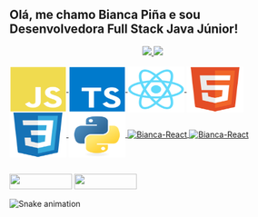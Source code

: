 ## Olá, me  chamo Bianca Piña e sou Desenvolvedora Full Stack Java Júnior!
<div align="center">
  <a href="https://github.com/BiancaPinaLins">
  <img height="180em" src="https://github-readme-stats.vercel.app/api?username=BiancaPinaLins&show_icons=true&theme=dracula&include_all_commits=true&count_private=true"/>
  <img height="180em" src="https://github-readme-stats.vercel.app/api/top-langs/?username=BiancaPinaLins&layout=compact&langs_count=7&theme=dracula"/>
</div>
<div style="display: inline_block"><br>
  <img align="center" alt="Bianca-Js" height=80" width="100" src="https://raw.githubusercontent.com/devicons/devicon/master/icons/javascript/javascript-plain.svg">
  <img align="center" alt="Bianca-Ts" height="80" width=100" src="https://raw.githubusercontent.com/devicons/devicon/master/icons/typescript/typescript-plain.svg">
  <img align="center" alt="Bianca-React" height="80" width="100" src="https://raw.githubusercontent.com/devicons/devicon/master/icons/react/react-original.svg">
  <img align="center" alt="Bianca-HTML" height="80" width="100" src="https://raw.githubusercontent.com/devicons/devicon/master/icons/html5/html5-original.svg">
  <img align="center" alt="Bianca-CSS" height="80" width="100" src="https://raw.githubusercontent.com/devicons/devicon/master/icons/css3/css3-original.svg">
  <img align="center" alt="Bianca-Python" height="80" width="100" src="https://raw.githubusercontent.com/devicons/devicon/master/icons/python/python-original.svg">
  <img align="center" alt="Bianca-React" height=80" width="100" src="https://user-images.githubusercontent.com/33158051/103466606-760a4000-4d14-11eb-9941-2f3d00371471.png">
  <img align="center" alt="Bianca-React" height=80" width="100" src="https://encrypted-tbn0.gstatic.com/images?q=tbn:ANd9GcTw5pWGiuNBMqlpTNH3hFC3XIdWXm7fpCW5ww&usqp=CAU">

</div>
  
  ##
 
<div> 
 
  <a href = "mailto:bianca_pinalins@outlook.com"><img src="https://www.pcworld.com/wp-content/uploads/2021/09/1055.outlook-logo-2_thumb_56da2757-100841646-orig.jpg?quality=50&strip=all" height="27" width="110"></a>
  <a href="https://www.linkedin.com/in/biancapiñalins" target="_blank"><img src="https://nextforme.com/wp-content/uploads/2019/04/linkedin-large-logo.png" height="27" width="110"></a> 
 
  ![Snake animation](https://github.com/BiancaPinaLins/BiancaPinaLins/blob/output/github-contribution-grid-snake.svg)
 
</div>


